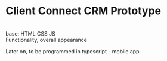 <h1>Client Connect CRM Prototype</h1> <br>
base: HTML CSS JS<br>
Functionality, overall appearance

Later on, to be programmed in typescript - mobile app.
